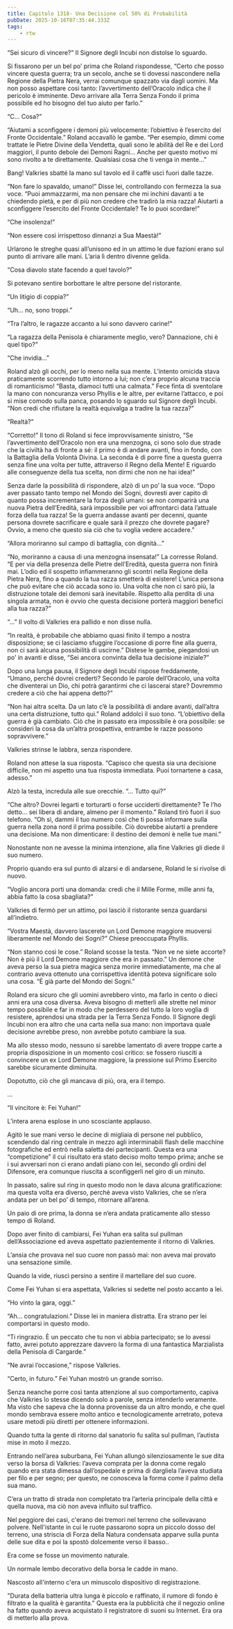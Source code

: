```yaml
---
title: Capitolo 1318- Una Decisione col 50% di Probabilità
pubDate: 2025-10-16T07:35:44.333Z
tags:
    - rtw
---
```



“Sei sicuro di vincere?” Il Signore degli Incubi non distolse lo sguardo.


Si fissarono per un bel po’ prima che Roland rispondesse, “Certo che posso vincere questa guerra; tra un secolo, anche se ti dovessi nascondere nella Regione della Pietra Nera, verrai comunque spazzato via dagli uomini. Ma non posso aspettare così tanto: l’avvertimento dell’Oracolo indica che il pericolo è imminente. Devo arrivare alla Terra Senza Fondo il prima possibile ed ho bisogno del tuo aiuto per farlo.”


“C… Cosa?”


“Aiutami a sconfiggere i demoni più velocemente: l’obiettivo è l’esercito del Fronte Occidentale.” Roland accavallò le gambe. “Per esempio, dimmi come trattate le Pietre Divine della Vendetta, quali sono le abilità del Re e dei Lord maggiori, il punto debole dei Demoni Ragni… Anche per questo motivo mi sono rivolto a te direttamente. Qualsiasi cosa che ti venga in mente…”


Bang! Valkries sbatté la mano sul tavolo ed il caffè uscì fuori dalle tazze.


“Non fare lo spavaldo, umano!” Disse lei, controllando con fermezza la sua voce. “Puoi ammazzarmi, ma non pensare che mi inchini davanti a te chiedendo pietà, e per di più non credere che tradirò la mia razza! Aiutarti a sconfiggere l’esercito del Fronte Occidentale? Te lo puoi scordare!”


“Che insolenza!”


“Non essere così irrispettoso dinnanzi a Sua Maestà!”


Urlarono le streghe quasi all’unisono ed in un attimo le due fazioni erano sul punto di arrivare alle mani. L’aria lì dentro divenne gelida.


“Cosa diavolo state facendo a quel tavolo?”


Si potevano sentire borbottare le altre persone del ristorante.


“Un litigio di coppia?”


“Uh… no, sono troppi.”


“Tra l’altro, le ragazze accanto a lui sono davvero carine!”


“La ragazza della Penisola è chiaramente meglio, vero? Dannazione, chi è quel tipo?”


“Che invidia…”


Roland alzò gli occhi, per lo meno nella sua mente. L’intento omicida stava praticamente scorrendo tutto intorno a lui; non c’era proprio alcuna traccia di romanticismo! “Basta, diamoci tutti una calmata.” Fece finta di sventolare la mano con noncuranza verso Phyllis e le altre, per evitarne l’attacco, e poi si mise comodo sulla panca, posando lo sguardo sul Signore degli Incubi. “Non credi che rifiutare la realtà equivalga a tradire la tua razza?”


“Realtà?”


“Corretto!” Il tono di Roland si fece improvvisamente sinistro, “Se l’avvertimento dell’Oracolo non era una menzogna, ci sono solo due strade che la civiltà ha di fronte a sé: il primo è di andare avanti, fino in fondo, con la Battaglia della Volontà Divina. La seconda è di porre fine a questa guerra senza fine una volta per tutte, attraverso il Regno della Mente! E riguardo alle conseguenze della tua scelta, non dirmi che non ne hai idea!”


Senza darle la possibilità di rispondere, alzò di un po’ la sua voce. “Dopo aver passato tanto tempo nel Mondo dei Sogni, dovresti aver capito di quanto possa incrementare la forza degli umani: se non comparirà una nuova Pietra dell’Eredità, sarà impossibile per voi affrontarci data l’attuale forza della tua razza! Se la guerra andasse avanti per decenni, quante persona dovrete sacrificare e quale sarà il prezzo che dovrete pagare? Ovvio, a meno che questo sia ciò che tu voglia vedere accadere.”


“Allora moriranno sul campo di battaglia, con dignità…”


“No, moriranno a causa di una menzogna insensata!” La corresse Roland. “E per via della presenza delle Pietre dell’Eredità, questa guerra non finirà mai. L’odio ed il sospetto infiammeranno gli scontri nella Regione della Pietra Nera, fino a quando la tua razza smetterà di esistere! L’unica persona che può evitare che ciò accada sono io. Una volta che non ci sarò più, la distruzione totale dei demoni sarà inevitabile. Rispetto alla perdita di una singola armata, non è ovvio che questa decisione porterà maggiori benefici alla tua razza?”


“…” Il volto di Valkries era pallido e non disse nulla.


“In realtà, è probabile che abbiamo quasi finito il tempo a nostra disposizione; se ci lasciamo sfuggire l’occasione di porre fine alla guerra, non ci sarà alcuna possibilità di uscirne.” Distese le gambe, piegandosi un po’ in avanti e disse, “Sei ancora convinta della tua decisione iniziale?”


Dopo una lunga pausa, il Signore degli Incubi rispose freddamente, “Umano, perché dovrei crederti? Secondo le parole dell’Oracolo, una volta che diventerai un Dio, chi potrà garantirmi che ci lascerai stare? Dovremmo credere a ciò che hai appena detto?”


“Non hai altra scelta. Da un lato c’è la possibilità di andare avanti, dall’altra una certa distruzione, tutto qui.” Roland addolcì il suo tono. “L’obiettivo della guerra è già cambiato.  Ciò che in passato era impossibile è ora possibile: se consideri la cosa da un’altra prospettiva, entrambe le razze possono sopravvivere.”


Valkries strinse le labbra, senza rispondere.


Roland non attese la sua risposta. “Capisco che questa sia una decisione difficile, non mi aspetto una tua risposta immediata. Puoi tornartene a casa, adesso.”


Alzò la testa, incredula alle sue orecchie. “… Tutto qui?”


“Che altro? Dovrei legarti e torturarti o forse ucciderti direttamente? Te l’ho detto… sei libera di andare, almeno per il momento.” Roland tirò fuori il suo telefono. “Oh sì, dammi il tuo numero così che ti possa informare sulla guerra nella zona nord il prima possibile. Ciò dovrebbe aiutarti a prendere una decisione. Ma non dimenticare: il destino dei demoni è nelle tue mani.”


Nonostante non ne avesse la minima intenzione, alla fine Valkries gli diede il suo numero.


Proprio quando era sul punto di alzarsi e di andarsene, Roland le si rivolse di nuovo.


“Voglio ancora porti una domanda: credi che il Mille Forme, mille anni fa, abbia fatto la cosa sbagliata?”


Valkries di fermò per un attimo, poi lasciò il ristorante senza guardarsi all’indietro.


“Vostra Maestà, davvero lascerete un Lord Demone maggiore muoversi liberamente nel Mondo dei Sogni?” Chiese preoccupata Phyllis.


“Non stanno così le cose.” Roland scosse la testa. “Non ve ne siete accorte? Non è più il Lord Demone maggiore che era in passato.” Un demone che aveva perso la sua pietra magica senza morire immediatamente, ma che al contrario aveva ottenuto una corrispettiva identità poteva significare solo una cosa. “È già parte del Mondo dei Sogni.”


Roland era sicuro che gli uomini avrebbero vinto, ma farlo in cento o dieci anni era una cosa diversa. Aveva bisogno di metterli alle strette nel minor tempo possibile e far in modo che perdessero del tutto la loro voglia di resistere, aprendosi una strada per la Terra Senza Fondo. Il Signore degli Incubi non era altro che una carta nella sua mano: non importava quale decisione avrebbe preso, non avrebbe potuto cambiare la sua.


Ma allo stesso modo, nessuno si sarebbe lamentato di avere troppe carte a propria disposizione in un momento così critico: se fossero riusciti a convincere un ex Lord Demone maggiore, la pressione sul Primo Esercito sarebbe sicuramente diminuita.


Dopotutto, ciò che gli mancava di più, ora, era il tempo.


…


“Il vincitore è: Fei Yuhan!”


L’intera arena esplose in uno scosciante applauso.


Agitò le sue mani verso le decine di migliaia di persone nel pubblico, scendendo dal ring centrale in mezzo agli interminabili flash delle macchine fotografiche ed entrò nella saletta dei partecipanti. Questa era una “competizione” il cui risultato era stato deciso molto tempo prima; anche se i sui avversari non ci erano andati piano con lei, secondo gli ordini del Difensore, era comunque riuscita a sconfiggerli nel giro di un minuto.


In passato, salire sul ring in questo modo non le dava alcuna gratificazione: ma questa volta era diverso, perché aveva visto Valkries, che se n’era andata per un bel po’ di tempo, ritornare all’arena.


Un paio di ore prima, la donna se n’era andata praticamente allo stesso tempo di Roland.


Dopo aver finito di cambiarsi, Fei Yuhan era salita sul pullman dell’Associazione ed aveva aspettato pazientemente il ritorno di Valkries.


L’ansia che provava nel suo cuore non passò mai: non aveva mai provato una sensazione simile.


Quando la vide, riuscì persino a sentire il martellare del suo cuore.


Come Fei Yuhan si era aspettata, Valkries si sedette nel posto accanto a lei.


“Ho vinto la gara, oggi.”


“Ah… congratulazioni.” Disse lei in maniera distratta. Era strano per lei comportarsi in questo modo.


“Ti ringrazio. È un peccato che tu non vi abbia partecipato; se lo avessi fatto, avrei potuto apprezzare davvero la forma di una fantastica Marzialista della Penisola di Cargarde.”


“Ne avrai l’occasione,” rispose Valkries.


“Certo, in futuro.” Fei Yuhan mostrò un grande sorriso.


Senza neanche porre così tanta attenzione al suo comportamento, capiva che Valkries lo stesse dicendo solo a parole, senza intenderlo veramente. Ma visto che sapeva che la donna provenisse da un altro mondo, e che quel mondo sembrava essere molto antico e tecnologicamente arretrato, poteva usare metodi più diretti per ottenere informazioni.


Quando tutta la gente di ritorno dal sanatorio fu salita sul pullman, l’autista mise in moto il mezzo.


Entrando nell’area suburbana, Fei Yuhan allungò silenziosamente le sue dita verso la borsa di Valkries: l’aveva comprata per la donna come regalo quando era stata dimessa dall’ospedale e prima di dargliela l’aveva studiata per filo e per segno; per questo, ne conosceva la forma come il palmo della sua mano.


C’era un tratto di strada non completato tra l’arteria principale della città e quella nuova, ma ciò non aveva influito sul traffico.






Nel peggiore dei casi, c'erano dei tremori nel terreno che sollevavano polvere. Nell'istante in cui le ruote passarono sopra un piccolo dosso del terreno, una striscia di Forza della Natura condensata apparve sulla punta delle sue dita e poi la spostò dolcemente verso il basso..


Era come se fosse un movimento naturale.


Un normale lembo decorativo della borsa le cadde in mano.


Nascosto all'interno c'era un minuscolo dispositivo di registrazione.


"Durata della batteria ultra lunga è piccolo e raffinato, il rumore di fondo è filtrato e la qualità è garantita." Questa era la pubblicità che il negozio online ha fatto quando aveva acquistato il registratore di suoni su Internet. Era ora di metterlo alla prova.




















                                


                                



